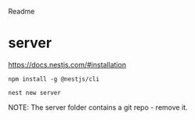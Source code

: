 Readme

# server

https://docs.nestjs.com/#installation

`npm install -g @nestjs/cli`

`nest new server`

NOTE: The server folder contains a git repo - remove it.

